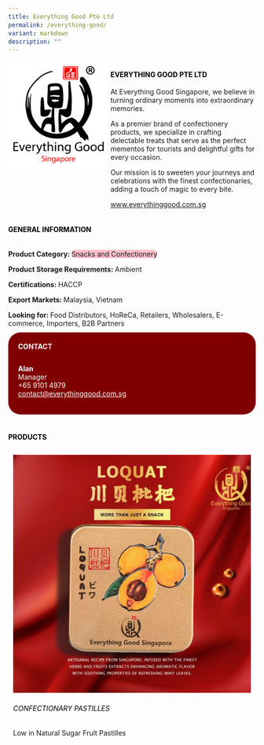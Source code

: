```yaml
---
title: Everything Good Pte Ltd
permalink: /everything-good/
variant: markdown
description: ""
---
```

<div class="flex-paragraph">
	<div style="display: flex; flex-wrap: wrap;" class="flex-container">
		<div style="flex: 1 1 40%; display: block;" class="card sgds">
			<img src="/images/Everything%20Good/everything_good_logo.png">
		</div>
		<div style="flex: 1 1 58%; display: block; margin-left: 3px" class="card-sgds">
			<h4 style="text-transform: uppercase; color: black;"><b>Everything Good Pte Ltd</b></h4>
			<p>At Everything Good Singapore, we believe in turning ordinary moments into extraordinary memories.</p>
			<p>As a premier brand of confectionery products, we specialize in crafting delectable treats that serve as the perfect mementos for tourists and delightful gifts for every occasion.</p>
			<p>Our mission is to sweeten your journeys and celebrations with the finest confectionaries, adding a touch of magic to every bite.</p>
			<p><a target="_blank" href="https://www.everythinggood.com.sg">www.everythinggood.com.sg</a></p>
		</div>
	</div>
</div>

<h4 style="text-transform: uppercase; color: black;">
	<b>General Information</b>
</h4>
<div style="display: flex; flex-wrap: wrap;" class="flex-container">
	<div style="flex: 1 1 65%; display: block; align-self: stretch" class="card sgds">
		<div class="flex-paragraph">
			<p>
				<b>Product Category: </b>
				<span style="background-color: pink; border-radius: 10px;">Snacks and Confectionery</span>
			</p>
			<p>
				<b>Product Storage Requirements: </b>Ambient
			</p>
			<p>
				<b>Certifications: </b>HACCP
			</p>
			<p>
				<b>Export Markets: </b>Malaysia, Vietnam
			</p>
			<p style="margin-bottom: 10px;">
				<b>Looking for: </b>Food Distributors, HoReCa, Retailers, Wholesalers, E-commerce, Importers, B2B Partners
			</p>
		</div>
	</div>
	<div style="flex: 1 1 35%; padding: 10px; display: block; background-color: maroon; border-radius: 25px; align-self: center;" class="card sgds">
		<h4 style="color: white; margin-top: 10px; margin-left: 10px;">CONTACT</h4>
		<div class="flex-paragraph">
			<p style="padding: 10px; color: white;">
				<b>Alan</b>
				<br>Manager<br>+65 9101 4979<br>
				<a style="color: white;" href="mailto:contact@everythinggood.com.sg">contact@everythinggood.com.sg</a>
			</p>
		</div>
	</div>
</div>
<br>
<h4 style="text-transform: uppercase; color: black;">
	<b>Products</b>
</h4>
<div style="display: flex; flex-wrap: wrap;">
	<div style="flex: 1 1 47%; margin: 10px; display: block;" class="card sgds">
		<div style="display: block;" class="flex-image">
			<img src="/images/Everything%20Good/everything_good_product_01.jpg">
		</div>
		<div class="flex-paragraph">
			<h6 style="text-transform: uppercase; color: black;">Confectionary Pastilles</h6>
			<p>Low in Natural Sugar Fruit Pastilles</p>
		</div>
	</div>
</div>